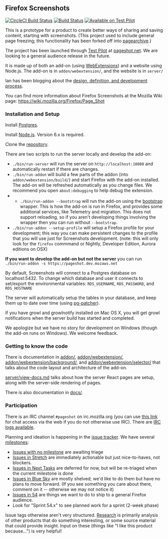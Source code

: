 ## Firefox Screenshots

[![CircleCI Build Status](https://circleci.com/gh/mozilla-services/pageshot.svg?style=shield)](https://circleci.com/gh/mozilla-services/pageshot)
[![Build Status](https://travis-ci.org/mozilla-services/pageshot.svg)](https://travis-ci.org/mozilla-services/pageshot)
[![Available on Test Pilot](https://img.shields.io/badge/available_on-Test_Pilot-0996F8.svg)](https://testpilot.firefox.com/experiments/page-shot)

This is a prototype for a product to create better ways of sharing and saving content, starting with screenshots.  (This project used to include general page freezing; this functionality has been forked off into [pagearchive](https://github.com/ianb/pagearchive).)

The project has been launched through [Test Pilot](https://testpilot.firefox.com/) at [pageshot.net](https://pageshot.net).  We are looking to a general audience release in the future.

It is made up of both an add-on (using [WebExtensions](https://developer.mozilla.org/Add-ons/WebExtensions)) and a website using Node.js.  The add-on is in `addon/webextension/`, and the website is in `server/`

Ian has been blogging about the [design, definition, and development process](http://www.ianbicking.org/tag/product-journal.html).

You can find more information about Firefox Screenshots at the Mozilla Wiki page: https://wiki.mozilla.org/Firefox/Page_Shot

### Installation and Setup

Install [Postgres](http://www.postgresql.org/).

Install [Node.js](https://nodejs.org/). Version 6.x is required.

Clone the [repository](https://github.com/mozilla-services/pageshot/).

There are two scripts to run the server locally and develop the add-on:

- `./bin/run-server` will run the server on `http://localhost:10080` and automatically restart if there are changes.
- `./bin/run-addon` will build a few parts of the addon (into `addon/webextension/build/`) and start Firefox with the add-on installed.  The add-on will be refreshed automatically as you change files.  We recommend you open `about:debugging` to help debug the extension.
- - `./bin/run-addon --bootstrap` will run the add-on using the [bootstrap](https://github.com/mozilla-services/pageshot/blob/master/addon/bootstrap.js) wrapper.  This is how the add-on is run in Firefox, and provides some additional services, like Telemetry and migration.  This does not support reloading, so if you aren't developing things involving the wrapper then you can run without `--bootstrap`.
- `./bin/run-addon --setup-profile` will setup a Firefox profile for your development; this way you can make persistent changes to the profile that you will use just for Screenshots development. (note: this will only look for the `firefox` commmand or Nightly, Developer Edition, Aurora editions on OSX)

**If you want to develop the add-on but not the server** you can run `./bin/run-addon -s https://pageshot.dev.mozaws.net`

By default, Screenshots will connect to a Postgres database on localhost:5432. To change which database and user it connects to set/export the environmental variables: `RDS_USERNAME`, `RDS_PASSWORD`, and `RDS_HOSTNAME`

The server will automatically setup the tables in your database, and keep them up to date over time (using [pg-patcher](https://github.com/chilts/pg-patcher/)).

If you have growl and growlnotify installed on Mac OS X, you will get growl notifications when the server build has started and completed.

We apologize but we have no story for development on Windows (though the add-on runs on Windows).  We welcome feedback.

### Getting to know the code

There is documentation in [addon/](https://github.com/mozilla-services/pageshot/blob/master/addon/), [addon/webextension/](https://github.com/mozilla-services/pageshot/blob/master/addon/webextension/), [addon/webextension/background/](https://github.com/mozilla-services/pageshot/blob/master/addon/webextension/background/), and [addon/webextension/selector/](https://github.com/mozilla-services/pageshot/blob/master/addon/webextension/selector) that talks about the code layout and architecture of the add-on.

[server/view-docs.md](https://github.com/mozilla-services/pageshot/blob/master/server/views-docs.md) talks about how the server React pages are setup, along with the server-side rendering of pages.

There is also documentation in [docs/](https://github.com/mozilla-services/pageshot/blob/master/docs/).

### Participation

There is an IRC channel `#pageshot` on irc.mozilla.org (you can use [this link](https://kiwiirc.com/client/irc.mozilla.org/pageshot) for chat access via the web if you do not otherwise use IRC).  There are [IRC logs available](http://logs.glob.uno/?c=pageshot).

Planning and ideation is happening in the [issue tracker](https://github.com/mozilla-services/pageshot/issues).  We have several [milestones](https://github.com/mozilla-services/pageshot/milestones):

* [Issues with no milestone](https://github.com/mozilla-services/pageshot/issues?q=is%3Aopen+is%3Aissue+no%3Amilestone) are awaiting triage
* [Issues in Stretch](https://github.com/mozilla-services/pageshot/milestone/9) are immediately actionable but just nice-to-haves, not blockers.
* [Issues in Next Tasks](https://github.com/mozilla-services/pageshot/milestone/2) are deferred for now, but will be re-triaged when the current milestone is done
* [Issues in Blue Sky](https://github.com/mozilla-services/pageshot/milestone/3) are mostly shelved; we'd like to do them but have no plans to move forward.  (If you see something you care about there, comment on it -- otherwise we may not notice it)
* [Issues in 54](https://github.com/mozilla-services/pageshot/milestone/20) are things we want to do to ship to a general Firefox audience.
* Look for "Sprint 54.x" to see planned work for a sprint (2-week phase)

Issue tags otherwise aren't very structured. [Research](https://github.com/mozilla-services/pageshot/issues?q=is%3Aopen+is%3Aissue+label%3Aresearch) is primarily analysis of other products that do something interesting, or some source material that could provide insight.  Input on these (things like "I like this product because...") is very helpful!
